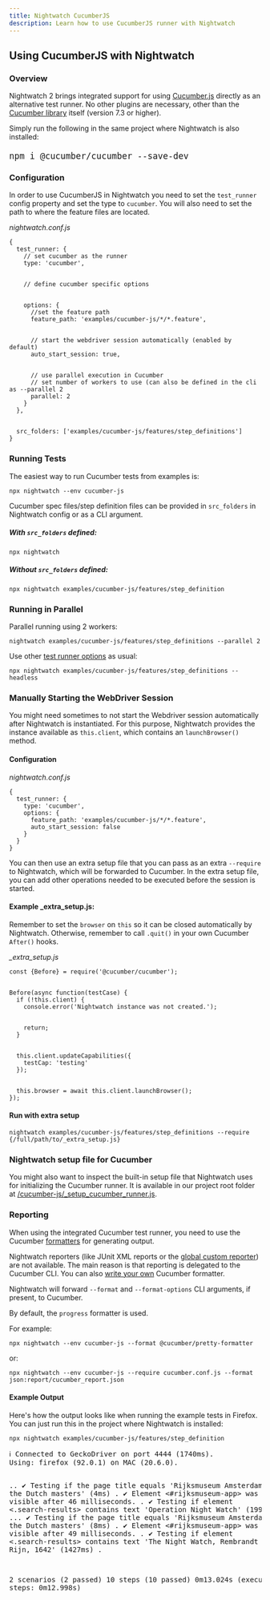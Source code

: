 ```yaml
---
title: Nightwatch CucumberJS
description: Learn how to use CucumberJS runner with Nightwatch
---
```


## Using CucumberJS with Nightwatch

### Overview
Nightwatch 2 brings integrated support for using [Cucumber.js](https://cucumber.io/) directly as an alternative test runner. No other plugins are necessary, other than the [Cucumber library](https://www.npmjs.com/package/@cucumber/cucumber) itself (version 7.3 or higher).

Simply run the following in the same project where Nightwatch is also installed:

<div class="sample-test"><pre class="language-bash" style="font-size: 20px"><code class="language-bash">npm i @cucumber/cucumber --save-dev</code></pre></div>

### Configuration

In order to use CucumberJS in Nightwatch you need to set the `test_runner` config property and set the type to `cucumber`. You will also need to set the path to where the feature files are located.

<div class="sample-test"><i>nightwatch.conf.js</i><pre class="line-numbers"><code class="language-javascript">{
  test_runner: {
    // set cucumber as the runner
    type: 'cucumber',
    <br>
    // define cucumber specific options
    <br>
    options: {
      //set the feature path
      feature_path: 'examples/cucumber-js/*/*.feature',
      <br>
      // start the webdriver session automatically (enabled by default)
      auto_start_session: true,
      <br>
      // use parallel execution in Cucumber
      // set number of workers to use (can also be defined in the cli as --parallel 2
      parallel: 2 
    }
  },
  <br>
  src_folders: ['examples/cucumber-js/features/step_definitions']
}</code></pre></div>

### Running Tests
The easiest way to run Cucumber tests from examples is:

<div class="sample-test"><pre><code class="language-bash">npx nightwatch --env cucumber-js</code></pre></div>

Cucumber spec files/step definition files can be provided in `src_folders` in Nightwatch config or as a CLI argument.

##### With `src_folders` defined:

<div class="sample-test"><pre><code class="language-bash">npx nightwatch</code></pre></div>

##### Without `src_folders` defined:

<div class="sample-test"><pre><code class="language-bash">npx nightwatch examples/cucumber-js/features/step_definition</code></pre></div>

### Running in Parallel

Parallel running using 2 workers:

<div class="sample-test"><pre><code class="language-bash">nightwatch examples/cucumber-js/features/step_definitions --parallel 2</code></pre></div> 

Use other [test runner options](/guide/running-tests/command-line-options.html) as usual:

<div class="sample-test"><pre><code class="language-bash">npx nightwatch examples/cucumber-js/features/step_definitions --headless</code></pre></div>

### Manually Starting the WebDriver Session
You might need sometimes to not start the Webdriver session automatically after Nightwatch is instantiated. For this purpose, Nightwatch provides the instance available as `this.client`, which contains an `launchBrowser()` method.

#### Configuration
<div class="sample-test"><i>nightwatch.conf.js</i><pre class="line-numbers"><code class="language-javascript">{
  test_runner: {
    type: 'cucumber',
    options: {
      feature_path: 'examples/cucumber-js/*/*.feature',
      auto_start_session: false
    }
  }
}</code></pre></div>

You can then use an extra setup file that you can pass as an extra `--require` to Nightwatch, which will be forwarded to Cucumber. In the extra setup file, you can add other operations needed to be executed before the session is started.

#### Example _extra_setup.js:

Remember to set the `browser` on `this` so it can be closed automatically by Nightwatch. Otherwise, remember to call `.quit()` in your own Cucumber `After()` hooks.

<div class="sample-test"><i>_extra_setup.js</i>
<pre class="line-numbers"><code class="language-javascript">const {Before} = require('@cucumber/cucumber');
<br>
Before(async function(testCase) {
  if (!this.client) {
    console.error('Nightwatch instance was not created.');
    <br>
    return;
  }
  <br>
  this.client.updateCapabilities({
    testCap: 'testing'
  });
  <br>
  this.browser = await this.client.launchBrowser();
});</code></pre></div>

#### Run with extra setup

<div class="sample-test"><pre><code class="language-bash">nightwatch examples/cucumber-js/features/step_definitions --require {/full/path/to/_extra_setup.js}</code></pre></div>

### Nightwatch setup file for Cucumber

You might also want to inspect the built-in setup file that Nightwatch uses for initializing the Cucumber runner. It is available in our project root folder at [/cucumber-js/_setup_cucumber_runner.js](https://github.com/nightwatchjs/nightwatch/blob/v2/cucumber-js/_setup_cucumber_runner.js).

### Reporting
When using the integrated Cucumber test runner, you need to use the Cucumber [formatters](https://github.com/cucumber/cucumber-js/blob/main/docs/formatters.md) for generating output.

<div class="alert alert-warning">
Nightwatch reporters (like JUnit XML reports or the <a href="/guide/reporters/use-html-reporter.html">global custom reporter</a>) are not available. The main reason is that reporting is delegated to the Cucumber CLI. You can also <a href="https://github.com/cucumber/cucumber-js/blob/main/docs/custom_formatters.md">write your own</a> Cucumber formatter.
</div>

Nightwatch will forward `--format` and `--format-options` CLI arguments, if present, to Cucumber.

By default, the `progress` formatter is used.

For example:

<div class="sample-test"><pre><code class="language-bash">npx nightwatch --env cucumber-js --format @cucumber/pretty-formatter</code></pre></div>

or:

<div class="sample-test"><pre><code class="language-bash">npx nightwatch --env cucumber-js --require cucumber.conf.js --format json:report/cucumber_report.json</code></pre></div>

#### Example  Output

Here's how the output looks like when running the example tests in Firefox. You can just run this in the project where Nightwatch is installed:

<div class="sample-test">
<pre><code class="language-bash">npx nightwatch examples/cucumber-js/features/step_definition</code></pre>
</div>

<div class="sample-test">
<pre class="hide-indicator language-bash">ℹ Connected to GeckoDriver on port 4444 (1740ms).
Using: firefox (92.0.1) on MAC (20.6.0).

..  ✔ Testing if the page title equals 'Rijksmuseum Amsterdam, home of the Dutch masters' (4ms)
.  ✔ Element <#rijksmuseum-app> was visible after 46 milliseconds.
.  ✔ Testing if element <.search-results> contains text 'Operation Night Watch' (1994ms)
...  ✔ Testing if the page title equals 'Rijksmuseum Amsterdam, home of the Dutch masters' (8ms)
.  ✔ Element <#rijksmuseum-app> was visible after 49 milliseconds.
.  ✔ Testing if element <.search-results> contains text 'The Night Watch, Rembrandt van Rijn, 1642' (1427ms)
.

2 scenarios (2 passed)
10 steps (10 passed)
0m13.024s (executing steps: 0m12.998s)
</pre></div>

 